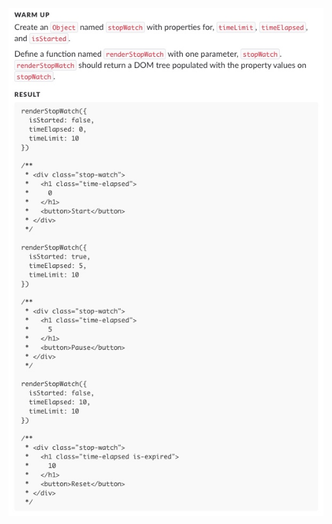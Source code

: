 ![screengrab of instructions](https://raw.githubusercontent.com/taylorjosephgriffin/warm-ups/master/warm-up3/warm-up-instructions/Untitled.jpeg?raw=true)
